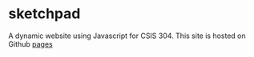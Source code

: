 # sketchpad
A dynamic website using Javascript for CSIS 304. This site is hosted on Github [pages](https://dince16.github.io/sketchpad/)
